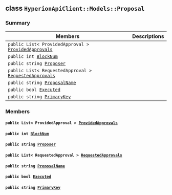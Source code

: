 ## class `HyperionApiClient::Models::Proposal` 

### Summary

 Members                        | Descriptions                                
--------------------------------|---------------------------------------------
`public List< ProvidedApproval > `[`ProvidedApprovals`](#class_hyperion_api_client_1_1_models_1_1_proposal_1a322ae2558ae2dc9003e1885b3c661bb8) | 
`public int `[`BlockNum`](#class_hyperion_api_client_1_1_models_1_1_proposal_1a5c75360929c5cb4353443f5c28de94dd) | 
`public string `[`Proposer`](#class_hyperion_api_client_1_1_models_1_1_proposal_1ab64ed459104db5638ca37b99837cf20c) | 
`public List< RequestedApproval > `[`RequestedApprovals`](#class_hyperion_api_client_1_1_models_1_1_proposal_1a98d828510e5b2dc13d3f665287ea84fe) | 
`public string `[`ProposalName`](#class_hyperion_api_client_1_1_models_1_1_proposal_1a49c959b124a1f60eedeab87503330596) | 
`public bool `[`Executed`](#class_hyperion_api_client_1_1_models_1_1_proposal_1a24fa5ab7733fddb6007d81d5d9365877) | 
`public string `[`PrimaryKey`](#class_hyperion_api_client_1_1_models_1_1_proposal_1ac00c14f8557e6224e7ad8daf0bfa0fef) | 

### Members

#### `public List< ProvidedApproval > `[`ProvidedApprovals`](#class_hyperion_api_client_1_1_models_1_1_proposal_1a322ae2558ae2dc9003e1885b3c661bb8) 

#### `public int `[`BlockNum`](#class_hyperion_api_client_1_1_models_1_1_proposal_1a5c75360929c5cb4353443f5c28de94dd) 

#### `public string `[`Proposer`](#class_hyperion_api_client_1_1_models_1_1_proposal_1ab64ed459104db5638ca37b99837cf20c) 

#### `public List< RequestedApproval > `[`RequestedApprovals`](#class_hyperion_api_client_1_1_models_1_1_proposal_1a98d828510e5b2dc13d3f665287ea84fe) 

#### `public string `[`ProposalName`](#class_hyperion_api_client_1_1_models_1_1_proposal_1a49c959b124a1f60eedeab87503330596) 

#### `public bool `[`Executed`](#class_hyperion_api_client_1_1_models_1_1_proposal_1a24fa5ab7733fddb6007d81d5d9365877) 

#### `public string `[`PrimaryKey`](#class_hyperion_api_client_1_1_models_1_1_proposal_1ac00c14f8557e6224e7ad8daf0bfa0fef) 

